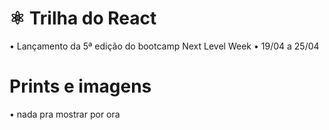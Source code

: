 #  ⚛️ Trilha do React
• Lançamento da 5ª edição do bootcamp Next Level Week
• 19/04 a 25/04

#  Prints e imagens
• nada pra mostrar por ora
